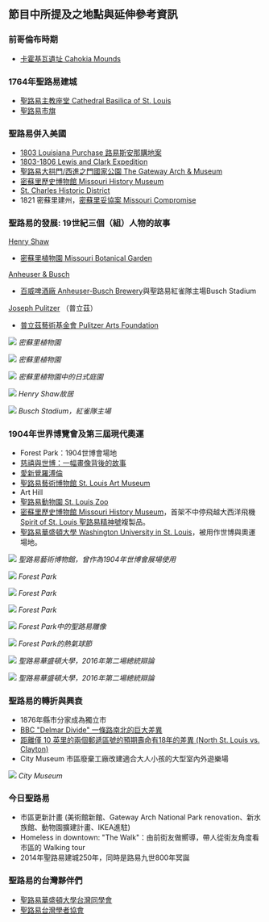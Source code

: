 ---
---
## 節目中所提及之地點與延伸參考資訊

### 前哥倫布時期

* [卡霍基瓦遺址 Cahokia Mounds](https://cahokiamounds.org/)

### 1764年聖路易建城

* [聖路易主教座堂 Cathedral Basilica of St. Louis](https://cathedralstl.org/)
* [聖路易市旗](https://en.wikipedia.org/wiki/Flag_of_St._Louis)

### 聖路易併入美國

* [1803 Louisiana Purchase 路易斯安那購地案](https://en.wikipedia.org/wiki/Louisiana_Purchase)
* [1803-1806 Lewis and Clark Expedition](https://en.wikipedia.org/wiki/Lewis_and_Clark_Expedition)
* [聖路易大拱門/西進之門國家公園 The Gateway Arch & Museum](https://www.nps.gov/jeff/index.htm)
* [密蘇里歷史博物館 Missouri History Museum](https://mohistory.org/society)
* [St. Charles Historic District](https://www.discoverstcharles.com/)
* 1821 密蘇里建州，[密蘇里妥協案 Missouri Compromise](https://www.history.com/topics/abolitionist-movement/missouri-compromise)

### 聖路易的發展: 19世紀三個（組）人物的故事

[Henry Shaw](https://en.wikipedia.org/wiki/Henry_Shaw_(philanthropist))

* [密蘇里植物園 Missouri Botanical Garden](https://www.missouribotanicalgarden.org/)

[Anheuser & Busch](https://en.wikipedia.org/wiki/Anheuser-Busch)

* [百威啤酒廠 Anheuser-Busch Brewery](https://www.budweisertours.com/)與聖路易紅雀隊主場Busch Stadium

[Joseph Pulitzer](https://en.wikipedia.org/wiki/Joseph_Pulitzer) （普立茲）

* [普立茲藝術基金會 Pulitzer Arts Foundation](https://pulitzerarts.org/)

![](https://i.imgur.com/ujyK5kC.jpg)
*密蘇里植物園*

![](https://i.imgur.com/MKkpobu.jpg)
*密蘇里植物園*

![](https://i.imgur.com/79a0loU.jpg)
*密蘇里植物園中的日式庭園*

![](https://i.imgur.com/H8bOiBh.jpg)
*Henry Shaw故居*

![](https://i.imgur.com/SuGaGIg.jpg)
*Busch Stadium，紅雀隊主場*

### 1904年世界博覽會及第三屆現代奧運

* Forest Park：1904世博會場地
* [慈禧與世博：一幅畫像背後的故事](https://www.mjib.gov.tw/FileUploads/eBooks/c78d418c90a348d7a943714f232826a7/Section_file/512c3471166c47ee80b7f4e685e60051.pdf)
* [愛新覺羅溥倫](https://factpedia.org/index.php?title=%E6%BA%A5%E4%BC%A6&variant=zh-hant)
* [聖路易藝術博物館 St. Louis Art Museum](https://www.slam.org/)
* Art Hill
* [聖路易動物園 St. Louis Zoo](https://www.stlzoo.org)
* [密蘇里歷史博物館 Missouri History Museum](https://mohistory.org/society)，首架不中停飛越大西洋飛機 [Spirit of St. Louis 聖路易精神號](https://en.wikipedia.org/wiki/Charles_Lindbergh)複製品。
* [聖路易華盛頓大學 Washington University in St. Louis](https://wustl.edu/)，被用作世博與奧運場地。

![](https://i.imgur.com/DE4gYZU.jpg)
*聖路易藝術博物館，曾作為1904年世博會展場使用*

![](https://i.imgur.com/VGdHact.jpg)
*Forest Park*

![](https://i.imgur.com/oERqZwa.jpg)
*Forest Park*

![](https://i.imgur.com/toOsMzC.jpg)
*Forest Park*

![](https://i.imgur.com/bKegm4R.jpg)
*Forest Park中的聖路易雕像*

![](https://i.imgur.com/oikg8jJ.jpg)
*Forest Park的熱氣球節*

![](https://i.imgur.com/yc4ZNSi.jpg)
*聖路易華盛頓大學，2016年第二場總統辯論*

![](https://i.imgur.com/Si2uHdO.jpg)
*聖路易華盛頓大學，2016年第二場總統辯論*

### 聖路易的轉折與興衰

* 1876年縣市分家成為獨立市
* [BBC "Delmar Divide" 一條路南北的巨大差異](https://www.bbc.com/news/av/magazine-17361995)
* [距離僅 10 英里的兩個郵遞區號的預期壽命有18年的差異 (North St. Louis vs. Clayton)](https://fox2now.com/news/life-expectancy-gap-18-year-difference-between-these-two-zip-codes/)
* City Museum 市區廢棄工廠改建適合大人小孩的大型室內外遊樂場

![](https://i.imgur.com/veRWjV5.jpg)
*City Museum*

### 今日聖路易

* 市區更新計畫 (美術館新館、Gateway Arch National Park renovation、新水族館、動物園擴建計畫、IKEA進駐)
* Homeless in downtown: "The Walk"：由前街友做嚮導，帶人從街友角度看市區的 Walking tour
* 2014年聖路易建城250年，同時是路易九世800年冥誕

### 聖路易的台灣夥伴們

* [聖路易華盛頓大學台灣同學會](https://www.facebook.com/groups/WUSTLTGSA/)
* [聖路易台灣學者協會](https://www.facebook.com/TSASTL.org/)